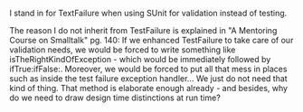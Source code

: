 I stand in for TextFailure when using SUnit for validation instead of testing.

The reason I do not inherit from TestFailure is explained in "A Mentoring Course on Smalltalk" pg. 140:
	If we enhanced TestFailure to take care of our validation needs, we would be forced to write something like isTheRightKindOfException - which would be immediately followed by ifTrue:ifFalse:. Moreover, we would be forced to put all that mess in places such as inside the test failure exception handler... We just do not need that kind of thing. That method is elaborate enough already - and besides, why do we need to draw design time distinctions at run time?
